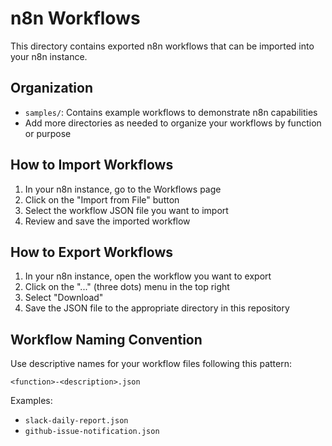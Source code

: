 # n8n Workflows

This directory contains exported n8n workflows that can be imported into your n8n instance.

## Organization

- `samples/`: Contains example workflows to demonstrate n8n capabilities
- Add more directories as needed to organize your workflows by function or purpose

## How to Import Workflows

1. In your n8n instance, go to the Workflows page
2. Click on the "Import from File" button
3. Select the workflow JSON file you want to import
4. Review and save the imported workflow

## How to Export Workflows

1. In your n8n instance, open the workflow you want to export
2. Click on the "..." (three dots) menu in the top right
3. Select "Download"
4. Save the JSON file to the appropriate directory in this repository

## Workflow Naming Convention

Use descriptive names for your workflow files following this pattern:

`<function>-<description>.json`

Examples:

- `slack-daily-report.json`
- `github-issue-notification.json`
